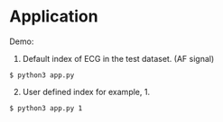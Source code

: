 # Application

Demo:
1. Default index of ECG in the test dataset. (AF signal)
```shell
$ python3 app.py
```
2. User defined index for example, 1.
```shell
$ python3 app.py 1
```
